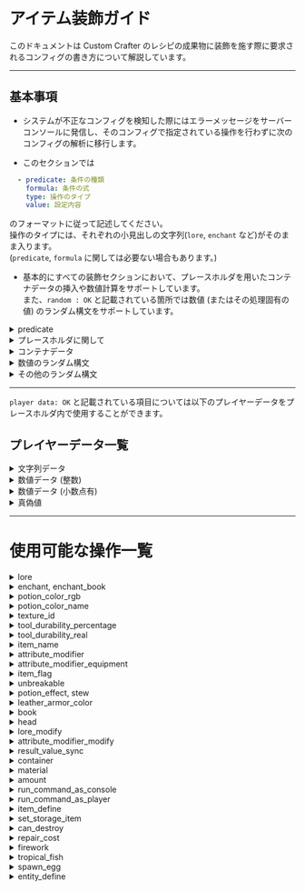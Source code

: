 # アイテム装飾ガイド
このドキュメントは Custom Crafter のレシピの成果物に装飾を施す際に要求されるコンフィグの書き方について解説しています。  

---

## 基本事項
- システムが不正なコンフィグを検知した際にはエラーメッセージをサーバーコンソールに発信し、そのコンフィグで指定されている操作を行わずに次のコンフィグの解析に移行します。  
  
- このセクションでは  
```yaml
  - predicate: 条件の種類
    formula: 条件の式
    type: 操作のタイプ
    value: 設定内容
```
のフォーマットに従って記述してください。  
操作のタイプには、それぞれの小見出しの文字列(`lore`, `enchant` など)がそのまま入ります。  
(`predicate`, `formula` に関しては必要ない場合もあります。)
  
- 基本的にすべての装飾セクションにおいて、プレースホルダを用いたコンテナデータの挿入や数値計算をサポートしています。  
  また、`random : OK` と記載されている箇所では数値 (またはその処理固有の値) のランダム構文をサポートしています。  

<details><summary>predicate</summary>

predicate には条件の種類を下記から1つ選択して記入してください。  

- `none`
- `string`
- `value`
- `random`
- `tag`

ただし、`none` の場合は `predicate`, `formula` 共に記述を省略することが出来ます。  

<details><summary>none</summary>

### none

どんな場合でも type と value に記載された操作を実行します。


</details>
<details><summary>string</summary>

### string

正規表現を使用した式が成り立つ場合にのみ type と value に記載された操作を実行します。

式のルール
- `([0-9]+):(.+)` で示されるルールに従う必要があります。  
- `([0-9]+)` は正規表現と比較対象の文字列を区切るカンマのインデックスを示します。  

比較対象の文字列が `hello, world` にマッチしたかを判定する際、2 つ目のカンマで比較対象の文字列と正規表現を区切るので `formula: 2:hello, world,比較文字列` のようになります。

</details>

<details><summary>value</summary>

### value

`formula` に記載された式を評価し、結果が真である場合にのみ type と value に記載された操作を実行します。  

この条件を使用する場合は、 `formula` に記載された式が真偽値を返すようにしてください。  
- OK 例: `formula: {%test.value.1% + %test.value.2% == 100}`
- NG 例: `formula: {%test.value.1% + %test.value.2%}`

</details>

<details><summary>random</summary>

### random

`formula` に記載された 0 から 1 の範囲の数字を確率として解釈し、その確率に従って type と value の操作を実行するか否かを決定します。  

例: `formula: 0.45` (45 % の確率で操作を実行する)

</details>

<details><summary>tag</summary>

### tag

`formula` に記載された文字列を式として解釈し、評価が真である場合にのみ type と value の操作を実行します。  

式のルール  
- プレースホルダには素材が持っていたコンテナデータの変数名のみを入れる
- 評価が真偽値で表すことが出来るようにする
- 組み合わせの表現には `!`, `&&`, `||`, `()` を使用可能

式の評価に関して
- 変数名は Java の**正規表現パターン**として扱われます
- 素材が持っていたコンテナデータに含まれる変数名のプレースホルダには `true` が代入されます
- 素材が持っていたコンテナデータに**含まれない**変数名のプレースホルダには `false` が代入されます

例: 
```yaml
# 素材が test.value, test.value.1, test.value.2 を持っているとする
predicate: tag
formula: "{%test\.value(\.[0-9])*% && (!%test\.value\.[0-9][0-9]+%)}"
# -> test\.value(\.[0-9])* に true, !%test\.value\.[0-9][0-9]+% に false が代入される
# --> {true && !false} となり、!false = true なので {true && true} より評価は true
# ---> よって type と value の操作は実行される
type: ~~~
value: ~~~
```

</details>

---

</details>

<details><summary>プレースホルダに関して</summary>

プレースホルダは参照したい変数名を `%` で囲い、その変数名を持つデータが存在する場合には内容を、存在しない場合には文字列 `None` が代入されます。  
特に数字を保持するプレースホルダでは中括弧 (`{}`) を利用して式への値の代入と計算を行うことが出来ます。  

例  
```yaml
#変数名 Test.Value に値 "world" が格納されている場合
Hello, "%Test.Value%"
# -> Hello, world

#変数名 Test.Number.1 に 1, Test.Number.2 に 2 が格納されている場合
{%Test.Number.1% + %Test.Number.2%}
# -> 3
```

</details>

<details><summary>コンテナデータ</summary>

コンテナデータは、素材や成果物が持っているデータの中で、プレースホルダによって値を引き出すことが出来るデータのことを指します。  
コンテナデータ一覧  
- 素材が持つ文字列データ(名前空間: `custom-crafter`)
- 素材が持つ整数データ(名前空間: `custom-crafter`)
- 素材が持つ数値データ(小数 / 名前空間: `custom-crafter`)
- 素材が持つ他プラグインのデータ(名前空間: 他プラグイン名)

## 素材が持つ文字列データ
素材はそれらが持つデータコンテナに文字列型のコンテナデータを格納していることがあります。  
それらを取り出すために必要とされる変数名は以下のルールに従います。  
### `変数名.string.インデックス`
このルールは、複数存在する素材から特定のスロットに存在するコンテナデータを引き出すときに重宝します。しかしながらそれは定型レシピのときだけで、不定形レシピではプレイヤーがどのマテリアルをどのスロットに配置したかを取得する方法がないため、同じ変数名を持つデータの特定のインデックスのデータを取得する方法はありません。  
  
### `変数名.string.size`
このルールは、レシピの素材が持つ `変数名` の合計数を持つデータを引き出すための変数名です。  
  
### `変数名.string.all`
このルールは、レシピの素材が持つ `変数名` の全てのデータがカンマ `,` 区切りで連結されたデータへアクセスするための変数名です。  
  
## 素材が持つ数値データ
素材はそれらが持つデータコンテナに数値型のコンテナデータを格納していることがあります。
それらを取り出すために必要とされる変数名は以下のルールに従います。  
なお、整数型のデータに関する変数名の `数値型` には `long` が、それ以外の数値型には `double` が入ります。
### `変数名.数値型.インデックス`
このルールは `変数名.string.インデックス` と同様の働きをします。唯一異なることは、このキーを使うことで名前空間 `custom-crafter` 上に存在するコンテナデータのうち、整数型のデータを引き出そうとする点です。  
  
### `変数名.数値型.size`
`変数名.string.size` と同様に、指定された変数名のデータが素材中に何個格納されていたかを示すデータへアクセスするための変数名です。  
  
### `変数名.数値型.total`
指定された変数名のデータの合計値を示すデータへアクセスするための変数名です。  
  
### `変数名.数値型.average`
指定された変数名のデータの平均を示すデータへアクセスするための変数名です。  
この変数に格納されているデータは整数でない可能性があります。  
  
### `変数名.数値型.max`
指定された変数名の中で最も大きい数値を示すデータへアクセスするための変数名です。  

### `変数名.数値型.min`
指定された変数名の中で最も小さい数値を示すデータへアクセスするための変数名です。  
  
### `変数名.数値型.median`
指定された変数名における中央値を示すデータへアクセスするための変数名です。  
  

## 素材が持つ他プラグインのデータ
素材となるアイテムはそれらが持つデータコンテナの他プラグインの名前空間にもデータを保存している場合があります。  
それらは定型レシピの時にのみ取得可能であり、以下に示す変数名を組み立てることで値にアクセスすることが出来ます。  
  
`$インデックス.プラグイン名.変数名$`  

### `インデックス`
レシピ内でのスロット番号を示します。  
0 オリジンです。  

```
# 以下のようなレシピがあるとする
XXX
XXX
XXX

# これをインデックスに置き換えると下のようになる
012
345
678
```  
  
### プラグイン名
ここでのプラグイン名はコマンド `/pl` を実行した際に表示される文字列のアルファベット部分をすべて小文字にしたものです。  
例として、このカスタムクラフターは `/pl` の実行結果に `Custom_Crafter` と表示されますが、ここでのプラグイン名として使用する際には `custom_crafter` と指定しなければなりません。  
  
なお、この機能は呼び出し時にサーバーへ導入されているプラグインの名前空間のみを収集範囲とするため、過去に導入していたが現在は削除したプラグインの名前空間に保存されている値を取り出したいといった用途には使用出来ません。  

---

</details>

<details><summary>数値のランダム構文</summary>

## 数値のランダム構文
`random[下限?:上限?]` のフォーマットに従ってください。`下限?`, `上限?` はそれぞれ記載されていても、されていなくてもどちらでも良いことを示しています。使用箇所ごとに内部で下/上限値が設定されているので、`random[:]` でも機能します。(なお、コンフィグに記載した下/上限値がシステム内部で設定された値の範囲から外れている場合は、**システム内部で定義された範囲が優先して適用されます。**)  

それらの組み合わせに取りうる値の範囲を以下に列挙します。  
- `random[:]` :  システム内部で設定された下限から上限までの全ての値
- `random[下限:]` : コンフィグに記載された下限値からシステム内部で設定された上限値までの値
- `random[:上限]` : システム内部で設定された下限値からコンフィグに記載された上限値までの値
- `random[下限:上限]` : コンフィグに記載された下限値から上限値までの値

それぞれのシステム内部で設定された下限値、上限値は `random under : ~~~`, `random upper : ~~~` のように記載しています。
</details>

<details><summary>その他のランダム構文</summary>
  
## その他のランダム構文
基本的にランダムに値を取り出す文は `random[値]` の形式を取り、全ての要素を示す `all`、現在含まれている値を示す `self` が用意されています。(一部の構文では `self` が用意されていないことがあります。)  
  
`!` を用いて否定を表すこと、`,` で要素を区切ることも、ほとんどのランダム構文に共通しているルールです。  
</details>

---

`player data: OK` と記載されている項目については以下のプレイヤーデータをプレースホルダ内で使用することができます。  

## プレイヤーデータ一覧
<details><summary>文字列データ</summary>

### 文字列データ
- `$PLAYER_NAME$` : プレイヤー名
- `$PLAYER_UUID$` : プレイヤーの UUID
- `$PLAYER_CURRENT_WORLD$` : プレイヤーが存在するワールド名
- `$PLAYER_DISPLAYED_NAME$` : 他プレイヤーに表示されるプレイヤー名
- `$PLAYER_CLIENT_BRAND_NAME$` : プレイヤーのクライアント名 (空の場合は `null`)
- `$PLAYER_CURRENT_GAME_MODE$` : プレイヤーの現在のゲームモード
- `$PLAYER_FACING$` : プレイヤーが向いている方角

</details>

<details><summary>数値データ (整数)</summary>

### 数値データ(整数)
- `$PLAYER_CURRENT_Xi$` : プレイヤーの X 座標(小数点以下切り捨て)
- `$PLAYER_CURRENT_Yi$` : プレイヤーの Y 座標(小数点以下切り捨て)
- `$PLAYER_CURRENT_Zi$` : プレイヤーの Z 座標(小数点以下切り捨て)
- `$PLAYER_CURRENT_FOOD_LEVEL$` : プレイヤーの満腹度
- `$PLAYER_PING$` : プレイヤーの ping 値
- `$PLAYER_EXP_LEVEL$` : プレイヤーの経験値レベル
- `$PLAYER_MAXIMUM_NO_DAMAGE_TICKS$` : プレイヤーが最も長くダメージを受けなかったゲーム内ティック

 </details>

 <details><summary>数値データ (小数点有)</summary>

### 数値データ(小数点有)
- `$PLAYER_CURRENT_X$` : プレイヤーの X 座標
- `$PLAYER_CURRENT_Y$` : プレイヤーの Y 座標
- `$PLAYER_CURRENT_Z$` : プレイヤーの Z 座標
- `$PLAYER_CURRENT_PITCH$` : プレイヤーのピッチ方向の回転量
- `$PLAYER_CURRENT_YAW$` : プレイヤーのヨー方向の回転量
- `$PLAYER_EXP$` : プレイヤーが現在持つ経験値量
- `$PLAYER_CURRENT_HEALTH$` : プレイヤーの体力値

</details>

<details><summary>真偽値</summary>

### 真偽値
- `$PLAYER_IN_WATER$` : プレイヤーが水に浸っているか
- `$PLAYER_IS_FLYING$` : プレイヤーが飛んでいるか
- `$PLAYER_IN_RAIN$` : プレイヤーが雨にうたれているか
- `$PLAYER_IN_LAVA$` : プレイヤーが溶岩の中にいるか

</details>

---

# 使用可能な操作一覧

<details><summary>lore</summary>

# lore
効果 : アイテムに説明文を追加します。

---

- `player data: OK`
  
正規表現 : `value: .+`

---

`value: ` の後ろに説明文を記載してください。

e.g `value: This is a pen.`

</details>

<details><summary>enchant, enchant_book</summary>

# enchant, enchant_book
効果 : 
- アイテムにエンチャントを追加します。(enchant)
- エンチャントされた本に効果を追加します。(enchant_book)

---

- `player data: OK`
- `random : OK`
  - `random under(level): 1`
  - `random upper(level): 255`

--- 

正規表現(enchant) : `value: type=(enchant|level),action=([a-zA-Z_\\[\\](),!]+)->(.+)`

正規表現(enchant_book) : `value: type=(enchant|level),action=([a-zA-Z_\\[\\](),!]+)->(.+)`

---

enchant と enchant_book は同じ構文を使用するため、このセクションでまとめて解説します。  
  
`type=` は、エンチャントの種類を変更する、もしくは新規にエンチャントを付与する場合であれば `enchant` を選んでください。レベルを操作する場合は `level` を選んでください。  
  
`action=` の後ろには、操作対象のエンチャント名を記載してください。(ランダム構文を用いても可 / ランダム構文については `エンチャントのランダム構文` を参照してください)  
  
`->` の後ろには、`type=enchant` であればエンチャント(ランダム構文でも可)、もしくは `None` を、`type=level` であれば変更後のエンチャントレベルを記載してください。  
  
e.g `value: type=enchant,action=random[()]`  

## エンチャントのランダム構文
このセクションでは、エンチャントを指定された要素の中からランダムに決定する構文の解説を行います。

正規表現 : `random(\[[!A-Za-z_,]+])`

---

`[]` の中に否定(`!`) と区切り(`,`) を使用してランダムに選ぶソースを決定していきます。
以下に利用することができるワードの一覧を示します。

- `all` : 全てのエンチャント
- `self` : このワードが呼び出された時点で成果物が含んでいるエンチャント
- `none` : エンチャントを消去するためのワード
- `cursed` : 呪い系のエンチャント
- `discoverable` : エンチャントテーブルで付与することができる全てのエンチャント
- `tradeable` : 村人との取引で入手可能なエンチャント全て
- `treasure` : 宝物に付与されるエンチャント全て
- `common` : 通常レアリティのエンチャント全て
- `rare` : レアエンチャント全て
- `uncommon` : アンコモンエンチャント全て
- `very_rare` : 非常にレアなエンチャント全て
- その他、ゲーム内で利用可能な全てのエンチャントの ID

e.g. `random[all,!fortune]` : 全てのエンチャントから幸運を除いたランダムなエンチャント

e.g. `random[all,!self]` : 全てのエンチャントから現在含んでいる全てのエンチャントを除いたランダムなエンチャント

</details>

<details><summary>potion_color_rgb</summary>

# potion_color_rgb
効果 : ポーションの色を RGB で指定します。

---

- `player data : OK`

正規表現 : `value: red=([0-9]+),green=([0-9]+),blue=([0-9]+)`

---

各要素には 0 ~ 255 の範囲内の整数を記載してください。

</details>

<details><summary>potion_color_name</summary>

# potion_color_name
効果 : ポーションの色を色の名前から指定します。

---

- `player data : OK`

正規表現 : `value: [a-z]+`

---

使用可能な色の一覧
- `aqua`
- `black`
- `blue`
- `fuchsia`
- `gray`
- `green`
- `lime`
- `maroon`
- `navy`
- `olive`
- `purple`
- `silver`
- `teal`
- `white`
- `yellow`

</details>

<details><summary>texture_id</summary>

# texture_id
効果 : アイテムに適用するテクスチャの ID を指定します。

---

- `player data : OK`

正規表現 : `value: [0-9]+`

</details>

<details><summary>tool_durability_percentage</summary>

# tool_durability_percentage
効果 : アイテムの残り耐久値をパーセンテージで指定します。

---

- `player data : OK`

正規表現 : `value: ([0-9]*)\\.?([0-9]+)`

---

指定した値、もしくはプレースホルダ内で計算した値が 1 未満である場合は、残り耐久値を 1 に設定します。

</details>

<details><summary>tool_durability_real</summary>

# tool_durability_real
効果 : アイテムの残り耐久値を数字で指定します。

---

- `player data : OK`

正規表現 : `value: [0-9]+`

---

指定した値、もしくはプレースホルダ内で計算した値が 1 未満である場合は、残り耐久値を 1 に設定します。

</details>

<details><summary>item_name</summary>

# item_name
効果 : アイテムの名前を指定します。

---

- `player data : OK`

正規表現 : `value: .+`

---

マインクラフト内の装飾文字を用いる場合は、`§` を使用してください。

</details>

<details><summary>attribute_modifier</summary>

# attribute_modifier
効果 : アイテムの属性を操作します。

---

- `player data : OK`

正規表現 : `value: attribute=([a-zA-Z_]+),op=(?i)(add_number|add_scalar|multiply_scalar_1),value=(-?[0-9]*\\.?[0-9]+)`

---

属性の詳細は [こちら (Attribute@fandom wiki)](https://minecraft.fandom.com/ja/wiki/%E5%B1%9E%E6%80%A7) をご覧ください。

</details>

<details><summary>attribute_modifier_equipment</summary>

# attribute_modifier_equipment
効果 : スロット制限付きの属性を操作します。

---

- `player data : OK`

正規表現 : `value: attribute=([a-zA-Z_]+),op=(?i)(add_number|add_scalar|multiply_scalar_1),value=(-?[0-9]*\\.?[0-9]+),slot=([a-zA-Z_]+)`

---

slot には
- `chest`
- `feet`
- `hand`
- `head`
- `legs`
- `off_hand`

のいずれかを指定してください。

</details>

<details><summary>item_flag</summary>

# item_flag
効果 : アイテムに付与された隠れた効果を操作します。

---

- `player data : OK`

正規表現 : `value: flag=([a-zA-Z_]+),action=(?i)(clear|remove|add)`

---

- `action=clear` : アイテムが持つ全てのアイテムフラグを消します。(このとき、`flag` には適当な文字を書いてください)
- `action=remove` : 指定したアイテムフラグを消します。
- `action=add` : 指定したアイテムフラグを追加します。 

`flag` に指定可能な値一覧
- `hide_armor_trim` : ?
- `hide_attributes` : アイテムに付与された属性を隠すかどうか
- `hide_destroys` : アイテムがアドベンチャーモードでも破壊可能なブロックを隠すかどうか
- `hide_dye` : **(皮防具限定)** 染められた色を隠すかどうか
- `hide_placed_on` : アドベンチャーモードでも設置可能なブロックを隠すかどうか
- `hide_unbrealable` : 耐久値が無限であることを隠すかどうか

</details>

<details><summary>unbreakable</summary>

# unbreakable
効果 : アイテムの耐久値を無限にします。

---

- `player data : OK`

正規表現 : `value: (true|false)`

</details>

<details><summary>potion_effect, stew</summary>

# potion_effect, stew
効果 : 
- ポーションの効果を操作します。(potion_effect)
- 怪しげなシチューの効果を操作します。 (stew)

---

- `player data : OK`
- `random : OK`
  - `random under(amplifier): 0`
  - `random upper(amplifier): 255`
  - `random under(duration): 1`
  - `random upper(duration): 2147483647`

正規表現(potion_effect / stew 共通) : `value: ([a-zA-Z\\[\\]!,0-9=_]+)->(.+)` 

---

potion_effect と stew は同じ構文を使用するため、このセクションでまとめて解説します。

これらの記載例は以下のようになります。

e.g. (potion_effect) `value: slowness->speed:[amplifier=10,duration=-1]` (鈍足の効果を移動速度上昇に変更し、効果レベルを 10 に、効果時間を無限に設定します。)

e.g. (stew) `value: random[self]->random[all,!self]:[a=10,d=200,ambient,!icon,!particles]` (現在保持しているポーション効果の中から1つランダムに選んだものを、全ての効果の中から現在保持している効果を除いたもののうちランダムに選んだ1つの効果に変更します。そして、効果レベルを 10 に、効果時間を 200 秒、 ambient, アイコン非表示, パーティクル非表示に設定します。)

上記の例より、基本的な構文が `変更前のポーション効果->変更後のポーション効果:[amplifier=効果レベル,duration=効果時間]` であることが分かると思います。また、各所にランダム構文が使用できることも。

`amplifier=` と `duration=` にはそれぞれ `a=` と `d=` がエイリアスとして存在します。また、**これら2つの要素は毎回必ず記載しなくてはいけません。**
効果時間には

`!` が否定を表し、それぞれの効果の区切りに `,` を使用するのは `エンチャントのランダム構文` と同様です。

以下はポーション効果のランダム構文で使用可能なワードとその効果の一覧です。

- `all` : 全てのポーション効果
- `self` : このワードが呼び出された時点で保持しているポーション効果全て
- `benefical` : プレイヤーに対して有益なポーション効果全て
- `harmful` : プレイヤーに対して有害なポーション効果全て
- `neutral` : プレイヤーの状態に対して特筆すべき変化をもたらさないポーション効果全て
- `ambient` : ?
- `icon` : アイコンを持つ全てのポーション効果
- `particle` : パーティクルを持つ全てのポーション効果
- `ゲーム内で有効な全てのポーション効果 ID`

---

`value: random[all,!self]->[a=100,d=-1]` のように `変更前のポーション効果->変更後のポーション効果:[amplifier=効果レベル,duration=効果時間]`  の構文から外れたものでも有効なコンフィグとして認識されます。
これは、ポーション効果を新規に追加する際の書き方です。これらは
`追加するポーション効果->[amplifier=効果レベル,duration=効果時間]` として表されます。

</details>

<details><summary>leather_armor_color</summary>

# leather_armor_color
効果 : 皮防具の色を変更する

---

- `player data : OK`

---

追加データ
- `$CURRENT_RED$` : 現在の防具に設定されている色の赤要素の値
- `$CURRENT_GREEN$` : 現在の防具に設定されている色の緑要素の値
- `$CURRENT_BLUE$` : 現在の防具に設定されている色の青要素の値
- `$CURRENT_RGB$` : 現在の防具に設定されている色を RGB として整数に変換した値

---

正規表現 : 
- `value: r=([0-9]+),g=([0-9]+),b=([0-9]+)` : 色を RGB で指定する場合
- `value: ([a-zA-Z_]+)` : 色を色名で指定する場合
- `value: (?i)random` : ランダムな色を指定する場合

---

色名から指定する場合に使用可能なワードは `potion_color_name` に記載されているものと同じです。

</details>

<details><summary>book</summary>

# book
効果 : 本の内容を操作する。

---

- `player data : OK`

---

正規表現 : `value: type=(author|title|add_page|add_long|from_file|gen),element=.+`

---

## author
`element=` 以下の文字列を本の著者に設定します。

## title
`element=` 以下の文字列を本のタイトルとして設定します。

## add_page
本にページを追加し、 `element=` 以下の文字列を追加したページの内容として設定します。(1 ページに記載可能な文字数までしか記載されません。)

## add_long
本にページを追加し、 `element=` 以下の文字列を記載します。1 ページに記載可能な文字数を超過した場合は、自動的にページを追加され記載されます。  
1 冊の本に設定可能なページ数 (100) 、もしくは 1 冊の本に記載可能な文字数 (25600 文字) を超えた場合は、残りの文字は記載されません。  

## from_file
`element=` 以下の文字列をファイルのパスとして解釈し、対象のファイルが存在し内容を正しく読み取ることができた場合に、その内容を本に記載します。(文字コードは `UTF-8` に限ります。)  
対象のファイルに含まれる文字数が 25600 文字を超えた場合はその内容を記載せずに処理を終了します。  
ファイルを相対パスで指定する場合、サーバーソフトの `jar` ファイルが存在するパスを基準に探索します。  

## gen
`element=` 以下に記載された文字列を本の世代として設定します。設定可能な世代は以下の通りです。
- `original` : オリジナル
- `copy_of_original` : オリジナルのコピー
- `copy_of_copy` : コピーのコピー
- `tattered` : ボロボロ

</details>

<details><summary>head</summary>

# head
効果 : プレイヤーヘッドの情報を操作する。

---

- `player data : OK`

---

正規表現 : `value: type=(name|url),value=.+`

---

`type=name` の場合、`value=` 以下に指定した名前のプレイヤーのスキンをプレイヤーヘッドに設定します。  

`type=url` の場合、`value=` 以下に指定した文字列からスキンデータを取得しプレイヤーヘッドに設定します。このとき必要なデータは `{"textures":{"SKIN":{"url":"スキンデータが存在する URL"}}}` のように表される json データをを Base64 エンコードした文字列になります。  
[Minecraft Heads](https://minecraft-heads.com/) では `For Developers` セクションの `Value` に記載されているデータになります。  

スキンデータを初めて取得する場合にはキャッシュデータを作成する都合上、成果物がドロップされるまで 1 ~ 2 秒ほど時間がかかることがあります。  

また、作成されるプレイヤーヘッドの名前はデフォルトでは `ランダム生成されたUUID's head` となります。  
変更する場合は `item_name` を使用してください。  

</details>

<details><summary>lore_modify</summary>

# lore_modify
効果 : アイテムの説明文を操作します。

---

- `player data : OK`

---

正規表現 : `value: type=(clear|modify)(,value=type=(remove|insert),line=([0-9]+)(,value=(.+))*)?`

---

追加データ
- `$CURRENT_LINES$` : アイテムの説明文の行数
- `$CURRENT_LINE.行番号$` : アイテムの説明文の中でインデックス "行番号" に位置する内容
  - e.g. `$CURRENT_LINE.0$` : 行番号 0 の説明文

---

`type=clear` の場合、その時点でアイテムが持つ説明文を全て破棄します。  
また、`,value=` 以下のデータを必要としません。  

`type=modify` の場合、更に操作タイプを `remove`, `insert` のどちらかから選択する必要があります。  
(行番号は最も上に位置する説明文を 0 行目として、下に行くにつれ増加します。  
また、何も文字が記載されていない空の行も 1 行としてカウントされます。)  
- `remove` : `line=` 以下に指定した行を削除します。2 つ目の `value=` 以下のデータを必要としません。  
- `insert` : `line=` 以下に指定した行に `value=` 以下の文字列を挿入します。この操作が実行された時点で、アイテムの説明文の行数が 1 行増加し、挿入箇所以後のインデックスが 1 増加します。  

</details>

<details><summary>attribute_modifier_modify</summary>

# attribute_modifier_modify
効果 : アイテムに設定された attribute_modifier を操作する。

---

- `player data : OK`

---

正規表現 : `value: type=(clear|remove|modify)(,attribute=([a-zA-Z_]+)(,value=(.+))?)?`

---

`type=clear` : アイテムに設定された全ての属性を削除します。`,attribute=` 以降のデータは不要です。

`type=remove` : `attribute=` 以下で指定した属性を削除します。`,value=` 以降のデータは不要です。

`type=modify` : `attribute=` で指定された属性を `value=` 以下のデータに書き換えます。
このとき、`value=` 以下のデータは下記の正規表現に従っている必要があります。
- `attribute=([a-zA-Z_]+),op=([a-zA-Z_]+),value=([\\d.-]+),slot=([a-zA-Z_]+)` : 装備スロットを指定する場合
- `attribute=([a-zA-Z_]+),op=([a-zA-Z_]+),value=([\\d.-]+)` : 装備スロットを指定しない場合

</details>

<details><summary>result_value_sync</summary>

# result_value_sync
効果 : この機能が呼び出された時点で成果物に付与されているコンテナデータを `$result.キー名` の形式で呼び出すことができるようにデータの同期を行う。

---

正規表現 : 

**この機能は値を必要としません。**

</details>

<details><summary>container</summary>

# container
効果 : 成果物にコンテナデータを設定する。

---

- `player data : OK`

---

正規表現 : `value: type=(add|remove|modify),target=([a-zA-Z0-9_.%$]*)(,value=(.+))?`

---

コンテナ名は `コンテナの名前.データ型を示す文字列` の形式でなければなりません。
データ型は下記の通りです。
- `string` : 文字列データ
-  `long` : 数値(整数)データ
- `double` : 数値(小数)データ
- `anchor` : アンカー(値を持たないコンテナ)

---

`remove` : `target=` 以下で指定したコンテナデータを削除します。  

`add` : `target=` 以下に指定した名前を持ち、 `value=` 以下のデータを持ったコンテナを新規作成し、成果物に付与します。  

`modify` : `target=` 以下に指定された名前のコンテナデータの中身を `value=` 以下に指定されたデータに書き換えます。このとき、書き換えるデータの型は書き換えられる元のコンテナと一致させなければいけません。  

</details>

<details><summary>material</summary>

# material
効果 : 成果物のアイテム種別を変更する。

---

- `player data : OK`

---

 正規表現 : `value: [a-zA-Z_]+`

</details>
<details><summary>amount</summary>

# amount
効果 : 成果物の数量を変更する。

---

- `player data : OK`

---

正規表現 : `value: [0-9]+`

</details>
<details><summary>run_command_as_console</summary>

# run_command_as_console
効果 : サーバーコンソールとしてコマンドを実行する。

---

- `player data : OK`

---

正規表現 : `value: .+`

---

`value: ` 以下に記載するコマンドにスラッシュは不要です。

</details>
<details><summary>run_command_as_player</summary>

# run_command_as_player
効果 : プレイヤー(アイテム作成者)としてコマンドを実行する。

---

- `player data : OK`

---

正規表現 : `value: .+`

---

`value: ` 以下に記載するコマンドにスラッシュは不要です。

</details>
<details><summary>item_define</summary>

# item_define  
効果 : レシピファイルの `define` セクションに記載した内容のアイテムを様々なセクションから呼び出せるようにする。  

---

使用可能なデータなし(`item_define` 本体)  

- `player data : OK` (`define` 内のみ)
- `random : OK` (対応している処理の `value: ` のみ)

---

正規表現 : 
(`value: ` 不要)  
  
設定テンプレート  
```yaml
container
  - type: item_define

define
  - name: [定義するアイテムの名前]
    base: ["定義するアイテムの元となるアイテムの ID] (例: [STONE])"
    value: 
      - type: 定義するアイテムに施す処理のタイプ名, value: 処理の中身
```


設定例  
```yaml
container
  - type: item_define

define
  - name: [enchanted_stone]
    base: [STONE]
    value:
      - type: "enchant, value: type=enchant,action=sharpness->3"
```
-> `enchanted_stone` という名前でダメージ増加レベル 3 の石を定義  

## 注意点
- `name` と `base` は角括弧で囲う必要があります。
- 1 つのレシピファイル内で複数のアイテムを同じ名前で定義した場合、それらの中で最後に定義したアイテムだけが保持されます。
- `value` を記載する場合はリストで記載する必要があります。
- `value: ` 以下には `type: 操作の種類, value: 操作内容` のフォーマットで記載する必要があります。
  
</details>
<details><summary>set_storage_item</summary>

# set_storage_item
効果 : `item_define` で定義したアイテムを現在のアイテムにセットする。(現在のアイテムがバンドルである場合に限る)

---

- `player data : OK`

---

正規表現 : `value: name=([a-zA-Z0-9]+)(,amount=[0-9]+)?(,times=[0-9]+)?`

---

`name` には `item_define` で定義したアイテムの名前を指定してください。  
  
(オプション)`amount` : 配置するアイテムの数量を変更することができます。(1 ~ 127)  
(オプション) `times` : 指定した回数だけバンドルにアイテムを配置します。(`amount`  で数量を変更している場合には、変更された数量のまま指定された回数だけ配置されます。)  

</details>
<details><summary>can_destroy</summary>

# can_destroy
効果 : アドベンチャーモードでも破壊することができるブロックを指定する。

---

- `player data : OK`

---

正規表現 : `value: [a-zA-Z0-9_,]+`

---

`value` にはアドベンチャーモードでも破壊可能にするブロックの ID を `,` 区切りで列挙してください。

</details>
<details><summary>repair_cost</summary>

# repair_cost
効果 : アイテムの修理コストを設定する。

---

- `player data : OK`

---

正規表現 : `value: [0-9]+`

</details>
<details><summary>firework</summary>

# firework
効果 : 花火または花火の星の設定を行う。

---

- `player data : OK`
- `random : OK`
  - `random under(power): 0`
  - `random upper(power): 127`
  - `random under(rgb color): 0`
  - `random upper(rgb color): 255`

---

正規表現 : `value: .+`

---

`value` では下記のワードによって設定を行うことができます。
- `clear` : 全てのエフェクトを削除する。
- `power` : 威力を設定する。
- `trail` : 軌跡の描写をオンにする。
- `flicker` : ちらつきをオンにする。
- `shape` : 炸裂した際に描かれる絵柄を設定する。
- `color` : 使用される色を設定する。
- `fade` : 炸裂したエフェクトが消えゆく際の色を設定する。

---

`color`, `trail`, `flicker` で否定の `!` を使用することができます。(`color` で使用した場合には、指定された色が消える。)

`trail`, `flicker` は値を必要とせず、それらを記載することによってオンオフの制御を行うことができます。

`color`, `shape`, `fade`, `power` はそれぞれ設定に値の記載が必要です。
## color, fade
`color=` または `fade=` 以下に `/` 区切りで色を追加します。名前で指定することも、 RGB の値で指定することも可能です。  
使用可能な色の名前は `potion_color_name` と同じです。  
  
RGB で指定する場合には `rgb=赤要素の値-緑要素の値-青要素の値` の形式で記載してください。  
(e.g. `rgb=100-100-100`)  

この形式で指定する際、それぞれの要素の値をランダムに指定することが可能です。  
(e.g. `rgb=random[:]-random[100-200]-random[:150]`)  

また、1つの要素の値のみランダムに決定するよう設定することも可能です。  
(e.g. `rgb=random[100:200]-100-150`)  

色設定の例  
`color=green/rgb=random[100:]-100-200/blue/white`  
フェード設定の例  
`fade=green/rgb=100-200-random[:]`  

## shape
`shape=` 以降に花火の絵柄を記載してください。
複数の絵柄を設定することはできません。

花火の絵柄一覧
- `ball` : 球形
- `ball_large` : 球形(大)
- `burst` : 炸裂
- `creeper` : クリーパーの顔
- `star` : 星

## power
`power=` 以降に花火の威力の記載をしてください。  
値の範囲は 0 ~ 127 です。  
花火の威力が大きくなるほど燃焼時間が長くなり、エリトラ飛行に使う際には長く加速することができます。  
  
e.g. `power=random[10:30]` (威力を 10 ~ 30 の範囲のランダムな値に設定)  

</details>
<details><summary>tropical_fish</summary>

# tropical_fish
効果  : 熱帯魚バケツの中身の設定を行う。

---

- `player data : OK`
- `random : OK`

---

正規表現 : `value: body_color=([a-zA-Z\[\]!,]+),pattern=([a-zA-Z\[\]!_,]+),pattern_color=([a-zA-Z\[\]!_,]+)`

---

`body_color`, `pattern`, `pattern_color` の各要素でそれぞれのランダム構文が使用可能です。

## body_color, pattern_color
- 熱帯魚の体の色を設定します。(body_color)
- 熱帯魚の体の図柄の色を設定します。(pattern_color)

色の名前から、もしくはランダムで設定します。 RGB からの指定はできません。

使用可能な色の一覧
- `black`
- `blue`
- `brown`
- `cyan`
- `gray`
- `green`
- `light_blue`
- `light_gray`
- `lime`
- `magenta`
- `orange`
- `pink`
- `purple`
- `red`
- `white`
- `yellow`

---

指定例
- `body_color=random[all,!pink,!white]` (体の色にピンクと白以外のランダムな1色を設定する)
- `pattern_color=green` (図柄の色を緑色に設定する)

## pattern
熱帯魚の体の図柄を設定します。

体の図柄一覧
- `betty`
- `blockfish`
- `brinely`
- `clayfish`
- `dasher`
- `flopper`
- `glitter`
- `kob`
- `snooper`
- `spotty`
- `stripey`
- `sunstreak`

指定例
- `pattern=random[all,!betty,!kob]` (betty, kob 以外の全ての図柄からランダムに選んだ1つ)
- `pattern=stripey`

</details>
<details><summary>spawn_egg</summary>

# spawn_egg  
効果：成果物がスポーンエッグである場合、その中身のエンティティタイプを設定する。  

---

使用可能な特殊データ無し  

---

正規表現 : `value: name:([a-zA-Z_0-9]+),actions:type=[A-Z_0-9]+`  

---

このセクションではプレースホルダやプレイヤーデータは使用できません。  

## name  
name には `spawn_egg` を定義したあとに記述する `entity_define` 内で使用するための名前を設定してください。  
この名前は 1 つのレシピファイル内で固有のものにしてください。  
  
設定例  
```yaml
type: spawn_egg
value: name:self,actions:type=zombie
```  

</details>

<details><summary>entity_define</summary>

# entity_define  
効果：成果物がスポーンエッグである場合、その中身の設定を行う  
  
---

- `player data : OK`
- `random : OK (詳細は後述)`

---

正規表現 : `value: name:[a-zA-Z0-9]+,actions:.+`  

---

このセクションではスポーンエッグ、またはスポーンエッグを使用したスポナーから湧くエンティティの設定を行います。  
  
`name` に操作の対象となるエンティティの名前を、`actions` にカンマ区切りで操作を書き連ねます。  
entity_define は 1 つのレシピファイル内であれば操作した内容を保存しているので、エンティティの定義を複数行に渡って行うことができます。  
  
新規のエンティティを生み出す際は可読性の面から  
```yaml
- type: entity_define
  value: "name:名前,actions:type=エンティティの種類"
```  
のように新しい行で定義するのが望ましいのですが、  
```yaml
# self はこの行以前に定義したエンティティの名前とする
- type: entity_define
  value: "name:self,actions:selfに対する処理,->新しいエンティティの名前,type=新しいエンティティの種類"
```  
のように右向き矢印(`->`)を用いて新しいエンティティの名前を確保し、その次の操作で `type=` によって種類を指定することによっても作成することができます。  
この方法を用いて新しいエンティティを作成する際は必ず`->` で**名前を確保した直後に `type=` によって種類を指定**しなくてはいけません。  
また、右向き矢印はエンティティの新規作成だけでなく、行の途中で対象とするエンティティを変更するためにも使用することができます。  
以下の例では、行の最初にエンティティ `self` を指定していますが、途中から対象となるエンティティを `other` に変更しています。  
```yaml
- type: entity_define
  value: "name:self,actions:ai=false,->other,ai=true"
```  
  
行の途中で対象となるエンティティを変更すると、再度変更されない限りその行の終わりまでエンティティの指定が移動したままになります。  
もちろん、行の途中で何度も対象となるエンティティを変更することはできますが、これもまた可読性の面から考えるとあまり好ましい書き方とはいえません。  
  
　システムは `entity_define` に書かれた情報を解析する際、 `container` セクションの上に書かれた情報から読み取るため、操作で使用するエンティティは必ずその操作前に前の行、もしくは同じ行のそれ以前で定義されている必要があります。  
  
---

下に `actions` の一覧を示します。  
  
<details><summary>add_passenger</summary>

# add_passenger  
`random : OK(数値ランダムのみ)`  
`custom data : OK`  
- `$CURRENT_TARGET_PASSENGERS_COUNT$` : その行でターゲットとなっているエンティティに騎乗しているエンティティの総数  

---
  
正規表現 : `add_passenger=+エンティティ名`  

---
  
効果 : `+=` の後に指定された名前を持つエンティティを、このキーワードが呼び出されたときに対象となっているエンティティへ騎乗させます。 
  
騎乗させようとしたエンティティが存在しない場合、システムはエラーを出さずこの処理をスキップします。  
  
例  
```yaml
- type: entity_define
  value: "name:self,type=zombie,->other,type=skeleton,->self,add_passenger+=other"
# self (ゾンビ)の上に other (スケルトン)を騎乗させる。
```

</details>

<details><summary>item_define</summary>

# item_define  
INTERNAL FUNCTION  

</details>

<details><summary>set_armor</summary>

# set_armor
`random : OK(数値ランダムのみ)`

---

正規表現 : `set_armor=(predicate=(true|false)/)?(helmet|chest|leggings|boots|mainhand|offhand)=[$.a-zA-Z0-9_-]+`

---

効果 : 対象となるエンティティに `define` セクションで定義したアイテムを装備させます。  
  
`predicate` には、この操作を実行するための条件を記載することができます。  
条件にはプレースホルダと、その内部での各種演算を利用することができます。  
条件を利用しない場合は記載を省略することができます。 
  
基本的な構文は `装着部位=装着するアイテムの定義名` のかたちを取ります。  

例  
```yaml
- type: item_define
- type: entity_define
  value: "name:self,type=zombie,set_armor=helmet=iron_helm"

define:
  - name: [iron_helm]
    base: [IRON_HELMET]
# self (ゾンビ)の頭部位に鉄のヘルメットを装備させる。
```

</details>

<details><summary>set_drop_chance</summary>

# set_drop_chance
`random : OK(数値ランダムのみ)`  

---

正規表現 : `set_drop_chance=(predicate=(true|false)/)?slot=(helmet|chest|leggings|boots|mainhand|offhand)/chance=[0-9.]+`  

---

効果 : 各部位のアイテムのドロップ率を設定する。  

`predicate` に条件(任意)、`slot` に対象となる部位、`chance` にドロップ率を記載します。  
* (`chance=[0-9.]+` でプレースホルダを利用する場合、評価後の値を正規表現にかけます。)

</details>

<details><summary>set_various_value</summary>

# set_various_value
DEPRECATED

</details>

<details><summary>ai</summary>  

# AI  
`random : OK(数値ランダムのみ)`  

---

正規表現 : `ai=(true|false)`  

---

効果 : 対象のエンティティ(モブ限定)に行動 AI を設定する(true 時のみ)。  

直接書かれた値やプレースホルダ内の計算値を代入した結果が `ai=true` になる場合、スポーンするモブに行動 AI を設定します。  
(デフォルトでは行動 AI オン)

</details>

<details><summary>set_spawner_value</summary>

# set_spawner_value
`random : OK`  
- `under limit(max_nearby_entities) : 1`
- `upper limit(max_nearby_entities) : 1000`
- `under limit(min_spawn_delay / max_spawn_delay) : 1`
- `upper limit(min_spawn_delay / max_spawn_delay) : 2,147,483,646 (Integer.MAX_VALUE - 1)`
- `under limit(spawn_count) : 1`
- `upper limit(spawn_count) : 100`
- `under limit(spawn_range) : 0`
- `upper limit(spawn_range) : 100`
- `under limit(req_player_range) : 0`
- `upper limit(req_player_range) : 64`
- `under limit(block_light / sky_light) : 0`
- `upper limit(block_light / sky_light) : 15`
- `under limit(weight) : 1`
- `upper limit(weight) : 1000`  

---

正規表現 : `set_spawner_value=((max_nearby_entities|max_spawn_delay|min_spawn_delay|spawn_range|spawn_count|req_player_range|spawn_weight|max_block_light|min_block_light|max_sky_light|min_sky_light|rough_control):([0-9]+|random\[([0-9-]+)?:([0-9-]+)?]);)+`  

---

効果 : スポーンエッグをスポナーに使用したとき、各種パラメータの値を設定する。  

スポナーの各種パラメータを設定します。  
設定可能なパラメータは以下に示します。  
- `max_nearby_entities` : スポナーの湧き範囲内に存在していても湧きに影響が出ないエンティティの数 + 1
- `min_spawn_delay` : 最小の湧き間隔 (ゲーム内ティック, 1tick=1/20sec)
- `max_spawn_delay` : 最大の湧き間隔 (〃)
- `spawn_range` : 湧き範囲
- `spawn_count` : 一度に湧くエンティティの数(デフォルト値=4)
- `req_player_range` : スポナーがアクティブになる距離(デフォルト値=16)
- `spawn_weight` : ウェイト(デフォルト値=1)
- `max_block_light` : スポナーが稼働するために必要な最大光量(スポナーに当たる光量)
- `min_block_light` : スポナーが稼働するために必要な最低光量(〃)
- `max_sky_light` : スポナーが稼働するために必要な最大光量(空の光量)
- `min_sky_light` : スポナーが稼働するために必要な最低光量(〃)
- `rough_control` : このスポナーが最初に湧かせたエンティティのコピーを生成し続ける(引数不要)

`rought_control` 以外のパラメータの設定には値が必要となり、`パラメータ名:値` で示され、複数記述する際はセミコロン(`;`)で区切ります。  
  
`spawner_min_delay` もしくは `spawner_max_delay` を設定する場合は、事前に `min_block_light`, `max_block_light`, `min_sky_light`, `max_sky_light` -> `weight` の設定が必要になります。(5 つのパラメータのうち `weight` は最後に設定しなくてはいけません)  
また、`block_light`, `sky_light`, `spawn_delay` は `min` と `max` の大小関係が `min <= max` である必要があります。  
例  
```yaml
- type: entity_define
  value: "name:self,actions:set_spawner_value=min_block_light:0,max_block_light:15,min_sky_light:0,max_sky_light:15,weight:1"
# ブロックに当たる光量 0 ~ 15, 空の光量 0 ~ 15 の場合にエンティティをスポーンさせる
```  


</details>

<details><summary>falling_type</summary>

# falling_type
`random : OK`  
- `all` : すべてのブロック

--- 

正規表現 : `falling_type=(predicate:(true|false);)?name:[a-zA-Z_0-9]+;block:[a-zA-Z_0-9\[\]!/]+(;toBlock:(true|false))?(;dropItem:(true|false))?(damage:(default|[0-9.]+))?`  

---

効果 : スポーンさせるエンティティが falling_block のとき、各種パラメータを設定する。  

## name　(必須)
`name` には対象となるエンティティの名前を入れてください。  

## block (必須)
`block` には落下ブロックの種類を入れてください。このセクションではカスタムされたランダム機能を使用することができます。　　
ランダム構文で使用可能なキーワードは以下の通りです。  
- `all` : すべてのブロック
- `solid` : 上にブロックを積み重ねられるタイプのブロックすべて
- `occluding` : 不透過ブロックすべて

このセクションでのランダム構文における各要素の区切りにはカンマ(`,`)ではなくスラッシュ(`/`)を使用してください。  
  
例  
```yaml
- type: entity_define
  value: "name:self,actions:type=falling_block,falling_type=name:self;block:random[all/!COMMAND_BLOCK]"
# self という名前を持つすべてのブロック(コマンドブロック以外)からランダムに選ばれた種類の落下ブロックを作成
```

## toBlock (任意)
`toBlock` には落下ブロックが地面に到達した際にブロック化するか否かを入れてください。  
デフォルトでは `toBlock:false` の状態であり、地面に到達してもブロック化せずにエンティティは消滅します。アイテムはドロップしません。  
落下ブロックは `toBlock:true` の状態で地面またはブロックに接すると、ブロック化を試みます。接したブロックがフルサイズではない場合などの場合はブロック化に失敗し、(`dropitem:true` である場合は)アイテムとしてドロップされます。  

## dropItem (任意)
`dropItem` には落下ブロックがフルサイズではないブロックなどに当たった際にアイテム化してドロップするか否かを入れてください。  
デフォルトでは `dropItem:false` の状態であり、アイテムをドロップすることはありません。  

## damage (任意)
`damage` には落下ブロックがエンティティにもたらすダメージを入れてください。  
デフォルトの落下ダメージを適用したい場合は `default` キーワードを使用してください。  
ダメージを設定する場合には 1 以上 2147483647 以下の範囲で設定してください。  
小数を指定した場合には整数への丸め込みが行われます。  
例  
`falling_type=name:self;block:random[all];damage:default`  

</details>

<details><summary>dropped_item_detail</summary>

# dropped_item_detail
プレースホルダのみ使用可  

---

正規表現 : `dropped_item_detail=(predicate:(true|false);)?item:[a-zA-Z_0-9]+`  

---

効果 : スポーンさせるエンティティがアイテムである場合に、そのアイテムのパラメータを設定する。  

`item_define` で定義したアイテムを `item:` に設定します。

</details>

<details><summary>splash_potion_detail</summary>

# splash_potion_detail  
`random : OK`
- `under limit(duration / durationOnUse / reapplicationDelay / waitTime) : -1 (infinity duration)`
- `upper limit(duration / durationOnUse / reapplicationDelay / waitTime) : 72000 (ticks / =1hour)`
- `under limit(radiusOnUse / radiusPerTick / radius) : 1`
- `upper limit(radiusOnUse / radiusPerTick / radius) : 100`
- `under limit(color) : 0`
- `upper limit(color) : 255`  
  
`Unique random : OK`  
- `particle` セクションで解説

---

正規表現 : `splash_potion_detail=(predicate=(true|false);)?item:[a-zA-Z_0-9]+(;cloudfy;[a-zA-Z_0-9:\[\];]+)?`

---

効果 : 対象となるエンティティが ThrownPotion (投げられたポーション瓶)である場合、対象の各種パラメータを設定する。  

## item (必須)
この項目ではレシピファイルの `define` セクションで定義されたポーションから効果などをコピーして使用するため、 `item` にはポーション効果のコピー元となるアイテム名を記載してください。  

## cloudy (任意)  
`cloudy` を記載すると、投げられたポーション瓶がスポナーによって生成されたときに、スポナーの周囲にエリアエフェクトクラウド(以下 `AEC` )を召喚します。  
`cloudy` を記載した場合は以下のセクションのいずれか 1 つ以上を設定してください。(`Alias` に記載された短い文字列によって指定することもできます。)  
  
また、以下のセクションのうち `duration`, `durationOnUse`, `reapplicationDelay`, `waitTime` に設定する数値には小数点を含めてはいけません。  
逆に `radiusOnUse`, `radiusPerTick`, `radius` に設定する数値には小数点を含めなければなりません。  

## duration (任意)
- Alias: `d`    
  
`duration` では AEC の寿命を設定します。  
-1 を設定するとコマンドで消去しない限り永遠に残ります。  

## durationOnUse (任意)
- Alias: `dou`

`durationOnUse` では AEC がエンティティに対して効果を付与するたびに減少する寿命の量を設定します。  
例として 10 を設定すると、 AEC  がエンティティに効果を付与する度に AEC 自体の寿命が 10 ticks 減少します。  

## reapplicationDelay (任意)
- Alias: `rd`

`reapplicationDelay` では AEC がエンティティに効果を付与した後に、再度効果を付与するまでの間隔を設定します。  
設定した間隔内であればエンティティが AEC に触れても効果が再度付与されることはありません。  

## waitTime (任意)
- Alias: `wt`

`waitTime` では、 エンティティが AEC から効果を付与されるまでに AEC に触れていなければいけない時間を設定します。  
例として 20 を設定すると、 エンティティは 20 ticks (= 1 秒)の間 AEC に触れなければ効果を獲得することができません。  

## radiusOnUse (任意)
- Alias: `rou`  
  
`radiusOnUse` では、 AEC がエンティティに効果を付与したときに減少する効果範囲を設定します。  
`radiusOnuse:1.0` とすると、 AEC がエンティティに効果を付与するたびに AEC の効果範囲が 1.0 ブロックずつ減少します。  

## radiusPerTick
- Alias: `rpt`  
  
`radiusPerTick` では、 1 tick ごとに縮小していく AEC の効果範囲を指定します。  
`radiusPerTick:0.5` とすると、 1 tick ごとに AEC の効果範囲が 0.5 ブロックずつ減少していきます。  

## radius (任意)
- Alias: `r`

`radius` では、 AEC がスポーンした瞬間の効果範囲を設定します。  
`radius:10.0` とすると、AEC の初期効果範囲が 10 ブロックに設定されます。  

## particle (任意)
- Alias: `p`

AEC のパーティクルの種類を設定します。  
設定可能な値を以下に示します。  

<details><summary>Particles</summary>

- AMBIENT_ENTITY_EFFECT: アンビエントエンティティエフェクト
- ANGRY_VILLAGER: 怒った村人
- BARRIER: バリア
- BLOCK_MARKER: ブロックマーカー
- BUBBLE: 泡
- CLOUD: 雲
- CRIT: クリティカルヒット
- DAMAGE_INDICATOR: ダメージインジケーター
- DOLPHIN: イルカ
- DRAGON_BREATH: ドラゴンブレス
- DRIPPING_HONEY: 滴るハチミツ
- DRIPPING_LAVA: 滴る溶岩
- DRIPPING_OBSIDIAN_TEAR: 滴る黒曜石の涙
- DRIPPING_WATER: 滴る水
- DUST_COLOR_TRANSITION: ダストカラー遷移
- ELDER_GUARDIAN: エルダーガーディアン
- ENCHANT: エンチャント
- ENCHANTED_HIT: エンチャントされたヒット
- END_ROD: エンドロッド
- ENTITY_EFFECT: エンティティエフェクト
- EXPLOSION: 爆発
- FALLING_HONEY: 落ちるハチミツ
- FALLING_LAVA: 落ちる溶岩
- FALLING_OBSIDIAN_TEAR: 落ちる黒曜石の涙
- FALLING_WATER: 落ちる水
- FIREWORKS_SPARK: 花火の火花
- FLAME: 炎
- FLASH: フラッシュ
- HAPPY_VILLAGER: 幸せな村人
- HEART: ハート
- INSTANT_EFFECT: 即効エフェクト
- ITEM_CRACK: アイテムクラッシュ
- LANDING_HONEY: 着地するハチミツ
- LANDING_LAVA: 着地する溶岩
- LANDING_OBSIDIAN_TEAR: 着地する黒曜石の涙
- LARGE_SMOKE: 大きな煙
- LAVA: 溶岩
- MYCELIUM: 菌糸
- NOTE: 音符
- POOF: 
- PORTAL: ポータルに吸い込まれるパーティクル
- REDSTONE: レッドストーン
- REVERSE_PORTAL: ポータルから出てくるパーティクル
- SCRAPE: こすれる
- SMOKE: 煙
- SNEEZE: くしゃみ
- SNOWFLAKE: 雪の結晶
- SONIC_BOOM: ソニックブーム
- SOUL: ソウルサンドのパーティクル
- SPIT: (ラマの)唾
- SWEEP_ATTACK: 一掃攻撃
- TOTEM_OF_UNDYING: 不死のトーテム
- VIBRATION: 振動
- WARPED_SPORE: ワープした胞子
- WAX_OFF: 銅系ブロックからワックスを剥がしたときのパーティクル
- WAX_ON: 銅系ブロックにワックスしたときのパーティクル
- WHITE_ASH: 白い灰

</details>  
  
ランダム構文では上記のキーに加えて `all` を使用することができます。  
各要素を否定(除く)ときはプレフィックスとして `!` をつけてください。  

例  
```yaml
- type: entity_define
  value: "name:self,actions:type=potion,splash_potion_detail=item:p;cloudy;particle:random[all]"

define:
  - name: [p]
    base: [potion]
    value:
      - "type: potion_effect, value: random[all,!self]->[a=100,d=100]"
  
```

## color (任意)
- Alias: `c`

`color` では AEC の色を設定します。  
色の名前、もしくは RGB の各要素を `R-G-B` のように分割して指定します。  
RGB で指定する場合には各要素にランダム構文を使用することができます。  

</details>

</details>
